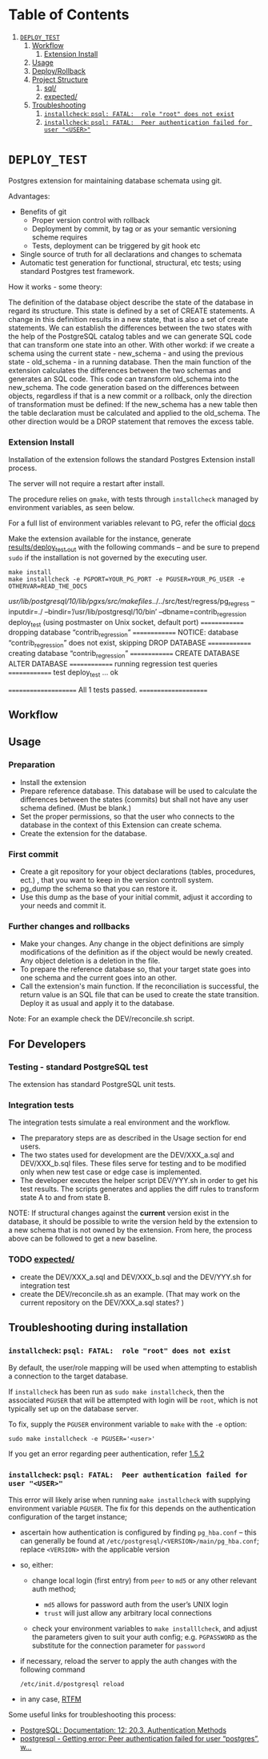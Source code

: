 
# Table of Contents

1.  [`DEPLOY_TEST`](#org757db1b)
    1.  [Workflow](#org30bf2dc)
        1.  [Extension Install](#org82aaf99)
    2.  [Usage](#orga57ddd9)
    3.  [Deploy/Rollback](#org9d415b0)
    4.  [Project Structure](#org9c1e0fe)
        1.  [sql/](#org6513172)
        2.  [expected/](#orga8d4880)
    5.  [Troubleshooting](#org55c182b)
        1.  [`installcheck`: `psql: FATAL:  role "root" does not exist`](#orge6f3ef8)
        2.  [`installcheck`: `psql: FATAL:  Peer authentication failed for user "<USER>"`](#org1e98693)



<a id="org757db1b"></a>

# `DEPLOY_TEST`

Postgres extension for maintaining database schemata using git.


Advantages:

-  Benefits of git
    - Proper version control with rollback
    - Deployment by commit, by tag or as your semantic versioning scheme requires
    - Tests, deployment can be triggered by git hook etc
-   Single source of truth for all declarations and changes to schemata
-   Automatic test generation for functional, structural, etc tests; using standard
    Postgres test framework.

How it works - some theory:

The definition of the database object describe the state of the database in regard its structure. This state is defined by
a set of CREATE statements. A change in this definition results in a new state, that is also a set
of create statements. We can establish the differences between the two states with the help of the
PostgreSQL catalog tables and we can generate SQL code that can transform one state into an other.
With other workd: if we create a schema using the current state - new_schema - and using the previous
state - old_schema - in a running database. Then the main function of the extension calculates the
differences between the two schemas and generates an SQL code. This code can transform old_schema
into the new_schema. The code generation based on the differences between objects, regardless if that is a new commit
or a rollback, only the direction of transformation must be defined:
If the new_schema has a new table then the table declaration must be calculated and applied to the old_schema.
The other direction would be a DROP statement that removes the excess table.

<a id="org30bf2dc"></a>

### Extension Install

Installation of the extension follows the standard Postgres Extension install process.

The server will not require a restart after install.

The procedure relies on `gmake`, with tests through `installcheck` managed by
environment variables, as seen below.

For a full list of environment variables relevant to PG, refer the official [docs](https://www.postgresql.org/docs/current/libpq-envars.html)

Make the extension available for the instance, generate [results/deploy<sub>test.out</sub>](results/deploy_test.out)
with the following commands &#x2013; and be sure to prepend `sudo` if the installation is
not governed by the executing user.

    make install
    make installcheck -e PGPORT=YOUR_PG_PORT -e PGUSER=YOUR_PG_USER -e OTHERVAR=READ_THE_DOCS

*usr/lib/postgresql/10/lib/pgxs/src/makefiles*../../src/test/regress/pg<sub>regress</sub> &#x2013;inputdir=./ &#x2013;bindir=&rsquo;/usr/lib/postgresql/10/bin&rsquo;    &#x2013;dbname=contrib<sub>regression</sub> deploy<sub>test</sub>
(using postmaster on Unix socket, default port)
`============` dropping database &ldquo;contrib<sub>regression</sub>&rdquo; `============`
NOTICE:  database &ldquo;contrib<sub>regression</sub>&rdquo; does not exist, skipping
DROP DATABASE
`============` creating database &ldquo;contrib<sub>regression</sub>&rdquo; `============`
CREATE DATABASE
ALTER DATABASE
`============` running regression test queries        `============`
test deploy<sub>test</sub>              &#x2026; ok

`===================`
 All 1 tests passed.
`===================`


<a id="orga57ddd9"></a>

## Workflow


<a id="org82aaf99"></a>

## Usage

### Preparation

-   Install the extension
-   Prepare reference database. This database will be used to calculate the differences between the states (commits)
    but shall not have any user schema defined. (Must be blank.)
-   Set the proper permissions, so that the user who connects to the database in the context of this Extension
    can create schema.
-   Create the extension for the database.

### First commit

-   Create a git repository for your object declarations (tables, procedures, ect.)
    , that you want to keep in the version controll system.
-   pg_dump the schema so that you can restore it.
-   Use this dump as the base of your initial commit, adjust it according to your needs and commit it.

### Further changes and rollbacks
-   Make your changes. Any change in the object definitions are simply modifications of the definition
    as if the object would be newly created. Any object deletion is a deletion in the file.
-   To prepare the reference database so, that your target state goes into one schema and the current goes into an other.
-   Call the extension's main function. If the reconciliation is successful, the return value is an SQL file that can be
    used to create the state transition. Deploy it as usual and apply it to the database.

Note: For an example check the DEV/reconcile.sh script.


## For Developers

### Testing - standard PostgreSQL test

The extension has standard PostgreSQL unit tests.

### Integration tests

The integration tests simulate a real environment and the workflow.

-   The preparatory steps are as described in the Usage section for end users.
-   The two states used for development are the DEV/XXX_a.sql and DEV/XXX_b.sql files.
    These files serve for testing and to be modified only when new test case or edge case is implemented.
-   The developer executes the helper script DEV/YYY.sh in order to get his test results. The scripts generates
    and applies the diff rules to transform state A to and from state B.


NOTE: If structural changes against the **current** version exist in the database,
      it should be possible to write the version held by the extension to a new
      schema that is not owned by the extension. From here, the process above
      can be followed to get a new baseline.



### TODO [expected/](expected/)

- create the DEV/XXX_a.sql and DEV/XXX_b.sql and the DEV/YYY.sh for integration test
- create the DEV/reconcile.sh as an example. (That may work on the current repository on the DEV/XXX_a.sql states? )



###

## Troubleshooting during installation


<a id="orge6f3ef8"></a>

### `installcheck`: `psql: FATAL:  role "root" does not exist`

By default, the user/role mapping will be used when attempting to establish a
connection to the target database.

If `installcheck` has been run as `sudo make installcheck`, then the associated
`PGUSER` that will be attempted with login will be `root`, which is not
typically set up on the database server.

To fix, supply the `PGUSER` environment variable to `make` with the `-e` option:

    sudo make installcheck -e PGUSER='<user>'

If you get an error regarding peer authentication, refer [1.5.2](#org1e98693)


<a id="org1e98693"></a>

### `installcheck`: `psql: FATAL:  Peer authentication failed for user "<USER>"`

This error will likely arise when running `make installcheck` with supplying
environment variable `PGUSER`.
The fix for this depends on the authentication configuration of the target instance;

-   ascertain how authentication is configured by finding `pg_hba.conf` &#x2013; this
    can generally be found at `/etc/postgresql/<VERSION>/main/pg_hba.conf`;
    replace `<VERSION>` with the applicable version
-   so, either:
    -   change local login (first entry) from `peer` to `md5` or any other relevant
        auth method;
        -   `md5` allows for password auth from the user&rsquo;s UNIX login
        -   `trust` will just allow any arbitrary local connections

    -   check your environment variables to `make installlcheck`, and adjust the
        parameters given to suit your auth config; e.g. `PGPASSWORD` as the
        substitute for the connection parameter for `password`
-   if necessary, reload the server to apply the auth changes with the following
    command

        /etc/init.d/postgresql reload
-   in any case, [RTFM](https://www.postgresql.org/docs/current/libpq-envars.html)

Some useful links for troubleshooting this process:

-   [PostgreSQL: Documentation: 12: 20.3. Authentication Methods](https://www.postgresql.org/docs/12/auth-methods.html)
-   [postgresql - Getting error: Peer authentication failed for user &ldquo;postgres&rdquo;, w&#x2026;](https://stackoverflow.com/questions/18664074/getting-error-peer-authentication-failed-for-user-postgres-when-trying-to-ge)
